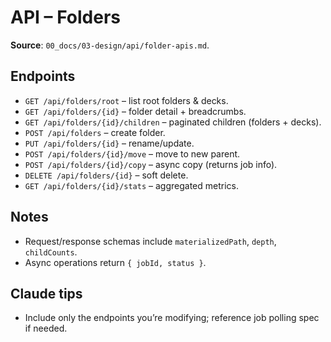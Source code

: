 # API – Folders

**Source**: `00_docs/03-design/api/folder-apis.md`.

## Endpoints
- `GET /api/folders/root` – list root folders & decks.
- `GET /api/folders/{id}` – folder detail + breadcrumbs.
- `GET /api/folders/{id}/children` – paginated children (folders + decks).
- `POST /api/folders` – create folder.
- `PUT /api/folders/{id}` – rename/update.
- `POST /api/folders/{id}/move` – move to new parent.
- `POST /api/folders/{id}/copy` – async copy (returns job info).
- `DELETE /api/folders/{id}` – soft delete.
- `GET /api/folders/{id}/stats` – aggregated metrics.

## Notes
- Request/response schemas include `materializedPath`, `depth`, `childCounts`.
- Async operations return `{ jobId, status }`.

## Claude tips
- Include only the endpoints you’re modifying; reference job polling spec if needed.
